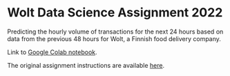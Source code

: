 # Wolt Data Science Assignment 2022
Predicting the hourly volume of transactions for the next 24 hours based on data from the previous 48 hours for Wolt, a Finnish food delivery company.

Link to [Google Colab notebook](https://colab.research.google.com/drive/1HsGOb5PrZbaXnqirqZIWWlOviLN46j3M?usp=sharing).

The original assignment instructions are available [here](https://github.com/woltapp/data-science-summer-intern-2022).
